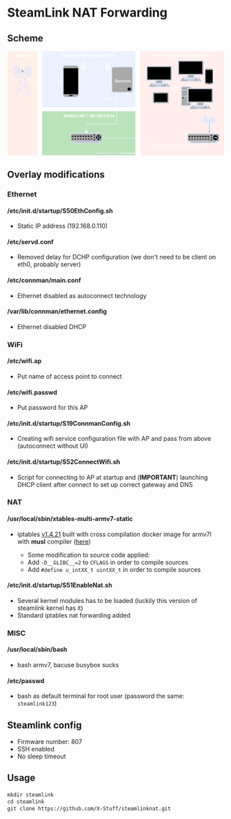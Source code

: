 # SteamLink NAT Forwarding

## Scheme
![img](scheme.svg)

## Overlay modifications

### Ethernet 

#### **/etc/init.d/startup/S50EthConfig.sh**
 + Static IP address (192.168.0.110)

#### **/etc/servd.conf**
 * Removed delay for DCHP configuration (we don't need to be client on eth0, probably server)
 
#### **/etc/connman/main.conf**
 * Ethernet disabled as autoconnect technology

#### **/var/lib/connman/ethernet.config**
 * Ethernet disabled DHCP

### WiFi

#### **/etc/wifi.ap**
 + Put name of access point to connect

#### **/etc/wifi.passwd**
 + Put password for this AP

#### **/etc/init.d/startup/S19ConnmanConfig.sh**
 + Creating wifi service configuration file with AP and pass from above (autoconnect without UI)

#### **/etc/init.d/startup/S52ConnectWifi.sh**
 + Script for connecting to AP at startup and (**IMPORTANT**) launching DHCP client after connect to set up correct gateway and DNS
 

### NAT

#### **/usr/local/sbin/xtables-multi-armv7-static**
 + iptables [v1.4.21](https://git.netfilter.org/iptables/tag/?h=v1.4.21) built with cross compilation docker image for armv7l with **musl** compiler ([here](https://github.com/dockcross/dockcross/tree/master/linux-armv7l-musl))
    
    + Some modification to source code applied:
    + Add `-D__GLIBC__=2` to `CFLAGS` in order to compile sources
    + Add `#define u_intXX_t uintXX_t` in order to compile sources


#### **/etc/init.d/startup/S51EnableNat.sh**
 + Several kernel modules has to be loaded (luckily this version of steamlink kernel has it)
 + Standard iptables nat forwarding added 


### MISC

#### **/usr/local/sbin/bash**
 + bash armv7, bacuse busybox sucks

#### **/etc/passwd**
 + bash as default terminal for root user (password the same: `steamlink123`)

## Steamlink config

* Firmware number: 807
* SSH enabled
* No sleep timeout 

## Usage

```
mkdir steamlink
cd steamlink
git clone https://github.com/X-Stuff/steamlinknat.git
```
